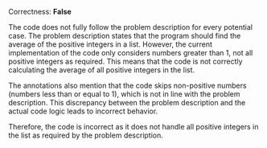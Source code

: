 Correctness: **False**

The code does not fully follow the problem description for every potential case. The problem description states that the program should find the average of the positive integers in a list. However, the current implementation of the code only considers numbers greater than 1, not all positive integers as required. This means that the code is not correctly calculating the average of all positive integers in the list.

The annotations also mention that the code skips non-positive numbers (numbers less than or equal to 1), which is not in line with the problem description. This discrepancy between the problem description and the actual code logic leads to incorrect behavior.

Therefore, the code is incorrect as it does not handle all positive integers in the list as required by the problem description.